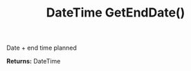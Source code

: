 ﻿---
uid: crmscript_ref_NSAppointmentSyncData_GetEndDate
title: DateTime GetEndDate()
intellisense: NSAppointmentSyncData.GetEndDate
keywords: NSAppointmentSyncData, GetEndDate
so.topic: reference
---

Date + end time planned

**Returns:** DateTime



